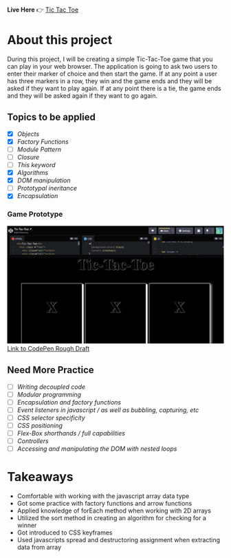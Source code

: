 **Live Here**  :point_right: [Tic Tac Toe](https://babb2000.github.io/Tic-Tac_Toe/)

# About this project

During this project, I will be creating a simple Tic-Tac-Toe game that you can play in your web browser. The application is going to ask two users to enter their marker of choice and then start the game. If at any point a user has three markers in a row, they win and the game ends and they will be asked if they want to play again. If at any point there is a tie, the game ends and they will be asked again if they want to go again.

## Topics to be applied

- [x] *Objects*
- [x] *Factory Functions*
- [ ] *Module Pattern*
- [ ] *Closure*
- [ ] *This keyword*
- [x] *Algorithms*
- [x] *DOM manipulation*
- [ ] *Prototypal ineritance*
- [x] *Encapsulation*

### Game Prototype

![Game Board](Images/codePen_mockImage.png)
[Link to CodePen Rough Draft](https://codepen.io/babb2000/pen/oNQwvje)

## Need More Practice
- [ ] *Writing decoupled code*
- [ ] *Modular programming*
- [ ] *Encapsulation and factory functions*
- [ ] *Event listeners in javascript / as well as bubbling, capturing, etc*
- [ ] *CSS selector specificity*
- [ ] *CSS positioning*
- [ ] *Flex-Box shorthands / full capabilities*
- [ ] *Controllers*
- [ ] *Accessing and manipulating the DOM with nested loops*

# Takeaways
- Comfortable with working with the javascript array data type
- Got some practice with factory functions and arrow functions
- Applied knowledge of forEach method when working with 2D arrays 
- Utilized the sort method in creating an algorithm for checking for a winner
- Got introduced to CSS keyframes
- Used javascripts spread and destructoring assignment when extracting data from array
